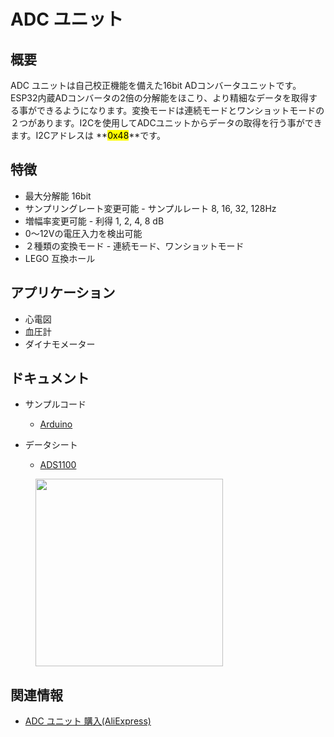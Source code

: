 # ADC ユニット

## 概要

ADC ユニットは自己校正機能を備えた16bit ADコンバータユニットです。ESP32内蔵ADコンバータの2倍の分解能をほこり、より精細なデータを取得する事ができるようになります。変換モードは連続モードとワンショットモードの２つがあります。I2Cを使用してADCユニットからデータの取得を行う事ができます。I2Cアドレスは **<mark>0x48</mark>**です。

## 特徴

- 最大分解能 16bit
- サンプリングレート変更可能 - サンプルレート 8, 16, 32, 128Hz
- 増幅率変更可能 - 利得 1, 2, 4, 8 dB
- 0〜12Vの電圧入力を検出可能
- ２種類の変換モード - 連続モード、ワンショットモード
- LEGO 互換ホール

## アプリケーション

- 心電図
- 血圧計
- ダイナモメーター

## ドキュメント

- サンプルコード
  - [Arduino](https://github.com/m5stack/M5Stack/tree/master/examples/Unit/ADC_ADS1100)

- データシート
  - [ADS1100](http://pdf1.alldatasheet.com/datasheet-pdf/view/619024/TI1/ADS1100.html)

<figure>
    <img src="assets/img/product_pics/units/M5GO_Unit_adc.png" height="300" width="300">
</figure>

## 関連情報

<!-- - [ADC ユニット 購入(スイッチサイエンス)]() -->
- [ADC ユニット 購入(AliExpress)](https://www.aliexpress.com/store/product/M5Stack-Official-ADC-Unit-16-Bit-I2C-GROVE-ADS1100-Module-0V-to-12V-analog-to-digital/3226069_32946953374.html)
